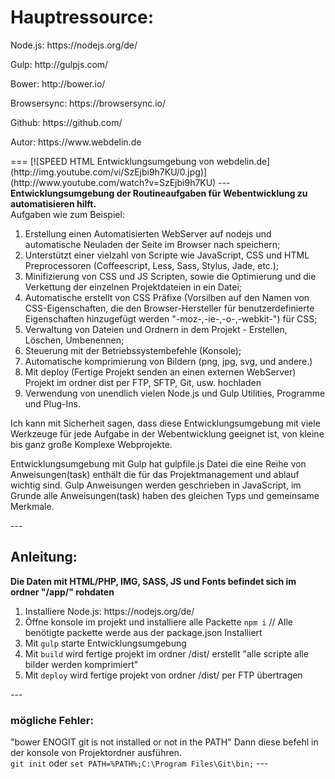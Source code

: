 ﻿<h1>Hauptressource:</h1>
	<p>Node.js: https://nodejs.org/de/</p>
	<p>Gulp: http://gulpjs.com/</p>
	<p>Bower: http://bower.io/</p>
	<p>Browsersync: https://browsersync.io/</p>
	<p>Github: https://github.com/</p>
	<p>Autor: https://www.webdelin.de</p>
===
[![SPEED HTML Entwicklungsumgebung von webdelin.de](http://img.youtube.com/vi/SzEjbi9h7KU/0.jpg)](http://www.youtube.com/watch?v=SzEjbi9h7KU)
---
<strong>Entwicklungsumgebung der Routineaufgaben für Webentwicklung zu automatisieren hilft.</strong><br>
Aufgaben wie zum Beispiel:
<ol>
	<li>Erstellung einen Automatisierten WebServer auf nodejs und automatische Neuladen der Seite im Browser nach speichern;</li>
	<li>Unterstützt einer vielzahl von Scripte wie JavaScript, CSS und HTML Preprocessoren (Coffeescript, Less, Sass, Stylus, Jade, etc.);</li>
	<li>Minifizierung von CSS und JS Scripten, sowie die Optimierung und die Verkettung der einzelnen Projektdateien in ein Datei;</li>
	<li>Automatische erstellt von CSS Präfixe (Vorsilben auf den Namen von CSS-Eigenschaften, die den Browser-Hersteller für benutzerdefinierte Eigenschaften hinzugefügt werden "-moz-,-ie-,-o-,-webkit-") für CSS;</li>
	<li>Verwaltung von Dateien und Ordnern in dem Projekt - Erstellen, Löschen, Umbenennen;</li>
	<li>Steuerung mit der Betriebssystembefehle (Konsole);</li>
	<li>Automatische komprimierung von Bildern (png, jpg, svg, und andere.)</li>
	<li>Mit deploy (Fertige Projekt senden an einen externen WebServer) Projekt im ordner dist per FTP, SFTP, Git, usw. hochladen</li>
	<li>Verwendung von unendlich vielen Node.js und Gulp Utilities, Programme und Plug-Ins.</li>
</ol>
<p>Ich kann mit Sicherheit sagen, dass diese Entwicklungsumgebung mit viele Werkzeuge für jede Aufgabe in der Webentwicklung geeignet ist, von kleine bis ganz große Komplexe Webprojekte.</p>
<p>Entwicklungsumgebung mit Gulp hat gulpfile.js Datei die eine Reihe von Anweisungen(task) enthält die für das Projektmanagement und ablauf wichtig sind. Gulp Anweisungen werden geschrieben in JavaScript, im Grunde alle Anweisungen(task) haben des gleichen Typs und gemeinsame Merkmale.</p>
---
<h2>Anleitung:</h2>
<strong>Die Daten mit HTML/PHP, IMG, SASS, JS und Fonts befindet sich im ordner "/app/" rohdaten</strong>
<ol>
	<li>Installiere Node.js: https://nodejs.org/de/</li>
	<li>Öffne konsole im projekt und installiere alle Packette <code>npm i</code> // Alle benötigte packette werde aus der package.json Installiert</li>
	<li>Mit <code>gulp</code> starte Entwicklungsumgebung</li>
	<li>Mit <code>build</code> wird fertige projekt im ordner /dist/ erstellt "alle scripte alle bilder werden komprimiert"</li>
	<li>Mit <code>deploy</code> wird fertige projekt von ordner /dist/ per FTP übertragen</li>
</ol>
---
<h3>mögliche Fehler:</h3>
"bower ENOGIT git is not installed or not in the PATH"
Dann diese befehl in der konsole von Projektordner ausführen.<br>
<code>git init</code> oder <code>set PATH=%PATH%;C:\Program Files\Git\bin;</code>
---